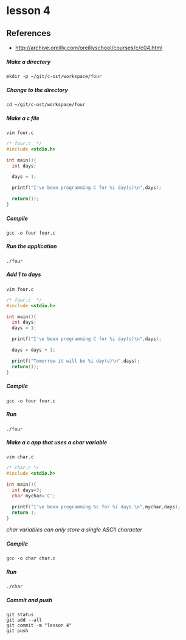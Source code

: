 # lesson 4

## References
* http://archive.oreilly.com/oreillyschool/courses/c/c04.html

##### Make a directory
    mkdir -p ~/git/c-ost/workspace/four

##### Change to the directory
    cd ~/git/c-ost/workspace/four

##### Make a c file
    vim four.c
```c
/* four.c  */
#include <stdio.h>

int main(){
  int days;

  days = 1;

  printf("I've been programming C for %i day(s)\n",days);

  return(1);
}
```
##### Compile
    gcc -o four four.c

##### Run the application
    ./four

##### Add 1 to days
    vim four.c
```c
/* four.c  */
#include <stdio.h>

int main(){
  int days;
  days = 1;

  printf("I've been programming C for %i day(s)\n",days);

  days = days + 1;

  printf("Tomorrow it will be %i day(s)\n",days);
  return(1);
}
```
##### Compile
    gcc -o four four.c

##### Run 
    ./four

##### Make a c app that uses a char variable
    vim char.c
```c
/* char.c */
#include <stdio.h>

int main(){
  int days=3;
  char mychar='C';

  printf("I've been programming %c for %i days.\n",mychar,days);
  return 1;
}
```
*char variables can only store a single ASCII character*

##### Compile
    gcc -o char char.c

##### Run 
    ./char

##### Commit and push 
    git status
    git add --all
    git commit -m "lesson 4"
    git push 
